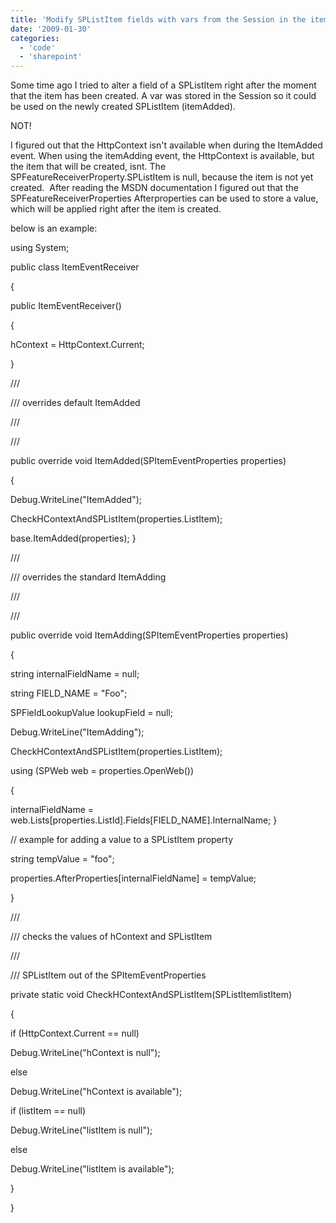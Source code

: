 ```yaml
---
title: 'Modify SPListItem fields with vars from the Session in the itemAdding or itemAdded events'
date: '2009-01-30'
categories:
  - 'code'
  - 'sharepoint'
---
```


Some time ago I tried to alter a field of a SPListItem right after the moment that the item has been created. A var was stored in the Session so it could be used on the newly created SPListItem (itemAdded).

NOT!

I figured out that the HttpContext isn't available when during the ItemAdded event. When using the itemAdding event, the HttpContext is available, but the item that will be created, isnt. The SPFeatureReceiverProperty.SPListItem is null, because the item is not yet created.  After reading the MSDN documentation I figured out that the SPFeatureReceiverProperties Afterproperties can be used to store a value, which will be applied right after the item is created.

below is an example:

using System;

public class ItemEventReceiver

{

public ItemEventReceiver()

{

hContext = HttpContext.Current;

}

/// <summary>

/// overrides default ItemAdded

/// </summary>

/// <param name="properties"></param>

public override void ItemAdded(SPItemEventProperties properties)

{

Debug.WriteLine("ItemAdded");

CheckHContextAndSPListItem(properties.ListItem);

base.ItemAdded(properties);
}

/// <summary>

/// overrides the standard ItemAdding

/// </summary>

/// <param name="properties"></param>

public override void ItemAdding(SPItemEventProperties properties)

{

string internalFieldName = null;

string FIELD_NAME = "Foo";

SPFieldLookupValue lookupField = null;

Debug.WriteLine("ItemAdding");

CheckHContextAndSPListItem(properties.ListItem);

using (SPWeb web = properties.OpenWeb())

{

internalFieldName = web.Lists\[properties.ListId\].Fields\[FIELD_NAME\].InternalName;
}

// example for adding a value to a SPListItem property

string tempValue = "foo";

properties.AfterProperties\[internalFieldName\] = tempValue;

}

/// <summary>

/// checks the values of hContext and SPListItem

/// </summary>

/// <param name="SPListItem">SPListItem out of the SPItemEventProperties</param>

private static void CheckHContextAndSPListItem(SPListItemlistItem)

{

if (HttpContext.Current == null)

Debug.WriteLine("hContext is null");

else

Debug.WriteLine("hContext is available");

if (listItem == null)

Debug.WriteLine("listItem is null");

else

Debug.WriteLine("listItem is available");

}

}
